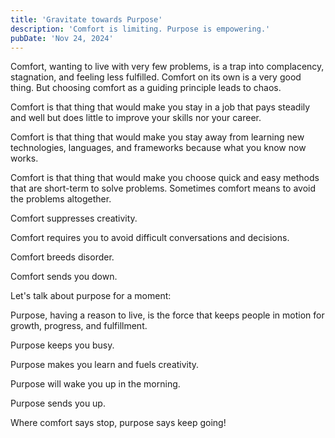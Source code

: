 ```yaml
---
title: 'Gravitate towards Purpose'
description: 'Comfort is limiting. Purpose is empowering.'
pubDate: 'Nov 24, 2024'
---
```


Comfort, wanting to live with very few problems, is a trap into complacency, stagnation, and feeling less fulfilled. Comfort on its own is a very good thing. But choosing comfort as a guiding principle leads to chaos.

Comfort is that thing that would make you stay in a job that pays steadily and well but does little to improve your skills nor your career.

Comfort is that thing that would make you stay away from learning new technologies, languages, and frameworks because what you know now works.

Comfort is that thing that would make you choose quick and easy methods that are short-term to solve problems. Sometimes comfort means to avoid the problems altogether.

Comfort suppresses creativity.

Comfort requires you to avoid difficult conversations and decisions.

Comfort breeds disorder.

Comfort sends you down.

Let's talk about purpose for a moment:

Purpose, having a reason to live, is the force that keeps people in motion for growth, progress, and fulfillment.

Purpose keeps you busy.

Purpose makes you learn and fuels creativity.

Purpose will wake you up in the morning.

Purpose sends you up.

Where comfort says stop, purpose says keep going!

